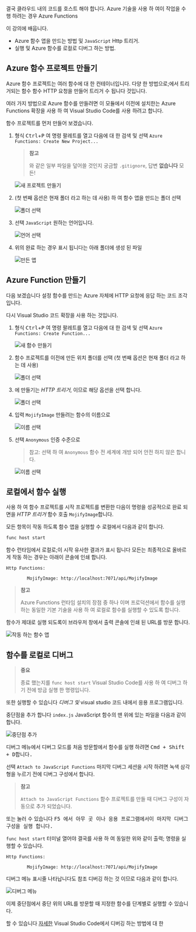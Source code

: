 결국 클라우드 내의 코드를 호스트 해야 합니다. Azure 기술을 사용 하 여이 작업을 수행 하려는 경우 Azure Functions

이 강의에 배웁니다.

- Azure 함수 앱을 만드는 방법 및 `JavaScript` Http 트리거.
- 실행 및 Azure 함수를 로컬로 디버그 하는 방법.

## <a name="create-an-azure-function-project"></a>Azure 함수 프로젝트 만들기

Azure 함수 프로젝트는 여러 함수에 대 한 컨테이너입니다. 다양 한 방법으로;에서 트리거되는 함수 함수 HTTP 요청을 만들어 트리거 수 됩니다 것입니다.

여러 가지 방법으로 Azure 함수를 만들려면 이 모듈에서 이전에 설치한는 Azure Functions 확장을 사용 하 여 Visual Studio Code를 사용 하려고 합니다.

함수 프로젝트를 먼저 만들어 보겠습니다.

1. 형식 <kbd>Ctrl</kbd>+<kbd>P</kbd> 여 명령 팔레트를 열고 다음에 대 한 검색 및 선택 `Azure Functions: Create New Project...`

   > **참고**
   >
   > 와 같은 일부 파일을 덮어쓸 것인지 궁금할 `.gitignore`, 답변 **없습니다** 모든!

   ![새 프로젝트 만들기](/media-drafts/7.create-new-project.png)

2. (첫 번째 옵션은 현재 폴더 라고 하는 데 사용) 하 여 함수 앱을 만드는 폴더 선택

   ![폴더 선택](/media-drafts/7.select-folder.png)

3. 선택 `JavaScript` 원하는 언어입니다.

   ![언어 선택](/media-drafts/7.select-language.png)

4. 위의 완료 하는 경우 표시 됩니다는 아래 폴더에 생성 된 파일

   ![만든 앱](/media-drafts/7.app-created.png)

## <a name="create-an-azure-function"></a>Azure Function 만들기

다음 보겠습니다 설정 함수를 만드는 Azure 자체에 HTTP 요청에 응답 하는 코드 조각입니다.

다시 Visual Studio 코드 확장을 사용 하는 것입니다.

1.  형식 <kbd>Ctrl</kbd>+<kbd>P</kbd> 여 명령 팔레트를 열고 다음에 대 한 검색 및 선택 `Azure Functions: Create Function...`

    ![새 함수 만들기](/media-drafts/7.create-function.png)

2.  함수 프로젝트를 이전에 만든 위치 폴더를 선택 (첫 번째 옵션은 현재 폴더 라고 하는 데 사용)

    ![폴더 선택](/media-drafts/7.select-current-project.png)

3.  에 만들기는 _HTTP 트리거_, 이므로 해당 옵션을 선택 합니다.

    ![폴더 선택](/media-drafts/7.select-trigger.png)

4.  입력 `MojifyImage` 만들려는 함수의 이름으로

    ![이름 선택](/media-drafts/7.choose-function-name.png)

5.  선택 `Anonymous` 인증 수준으로

    > 참고: 선택 하 여 `Anonymous` 함수 전 세계에 개방 되어 안전 하지 않은 합니다.

    ![이름 선택](/media-drafts/7.choose-auth-level.png)

## <a name="run-the-function-locally"></a>로컬에서 함수 실행

사용 하 여 함수 프로젝트를 시작 프로젝트를 변환한 다음이 명령을 성공적으로 완료 되 면을 _HTTP 트리거_ 함수 호출 `MojifyImage`합니다.

모든 항목이 작동 하도록 함수 앱을 실행할 수 로컬에서 다음과 같이 합니다.

```bash
func host start
```

함수 런타임에서 로컬로;이 시작 유사한 결과가 표시 됩니다 모든는 최종적으로 올바르게 작동 하는 경우는 아래이 콘솔에 인쇄 합니다.

```
Http Functions:

        MojifyImage: http://localhost:7071/api/MojifyImage
```

> **참고**
>
> Azure Functions 런타임 설치의 장점 중 하나 이며 프로덕션에서 함수를 실행 하는 동일한 기본 기술을 사용 하 여 로컬로 함수를 실행할 수 있도록 합니다.

함수가 제대로 실행 되도록이 브라우저 창에서 출력 콘솔에 인쇄 된 URL를 방문 합니다.

![작동 하는 함수 앱](/media-drafts/7.default-function-app-working.png)

## <a name="debug-the-function-locally"></a>함수를 로컬로 디버그

> **중요**
>
> 종료 했는지를 `func host start` Visual Studio Code를 사용 하 여 디버그 하기 전에 방금 실행 한 명령입니다.

또한 실행할 수 있습니다 _디버그 및_ visual studio 코드 내에서 응용 프로그램입니다.

중단점을 추가 합니다 `index.js` JavaScript 함수의 맨 위에 있는 파일을 다음과 같이 합니다.

![중단점 추가](/media-drafts/7.add-breakpoint.png)

디버그 메뉴에서 디버그 모드를 처음 방문할에서 함수를 실행 하려면 <kbd>Cmd<kbd> + <kbd>Shift<kbd> + <kbd>D<kbd>합니다.

선택 `Attach to JavaScript Functions` 마지막 디버그 세션을 시작 하려면 녹색 삼각형을 누르기 전에 디버그 구성에서 합니다.

> **참고**
>
> `Attach to JavaScript Functions` 함수 프로젝트를 만들 때 디버그 구성이 자동으로 추가 되었습니다.

또는 눌러 수 있습니다 <kbd>F5<kbd> 에서 아무 곳 이나 응용 프로그램에서이 마지막 디버그 구성을 실행 합니다.

`func host start` 터미널 열어야 결국를 사용 하 여 동일한 위와 같이 출력; 명령을 실행할 수 있습니다.

```
Http Functions:

        MojifyImage: http://localhost:7071/api/MojifyImage
```

디버그 메뉴 표시줄 나타납니다도 참조 디버깅 하는 것 이므로 다음과 같이 합니다.

![디버그 메뉴](/media-drafts/7.debug-menu-bar.png)

이제 중단점에서 중단 위의 URL를 방문할 때 지정한 함수를 단계별로 실행할 수 있습니다.

<!-- TODO Find Link -->

할 수 있습니다 [자세한](https://code.visualstudio.com/docs/editor/debugging) Visual Studio Code에서 디버깅 하는 방법에 대 한
